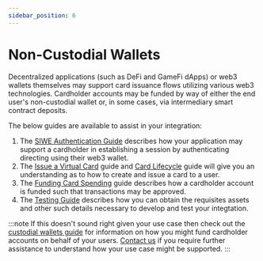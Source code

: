 ```yaml
---
sidebar_position: 6
---
```


# Non-Custodial Wallets

Decentralized applications (such as DeFi and GameFi dApps) or web3 wallets themselves may support card issuance flows utilizing various web3 technologies. Cardholder accounts may be funded by way of either the end user's non-custodial wallet or, in some cases, via intermediary smart contract deposits.

The below guides are available to assist in your integration: 
1. The [SIWE Authentication Guide](/guides/authentication#siwe-authentication) describes how your application may support a cardholder in establishing a session by authenticating directing using their web3 wallet.
1. The [Issue a Virtual Card](/guides/issue-a-virtual-card) guide and [Card Lifecycle](/guides/card-lifecycle) guide will give you an understanding as to how to create and issue a card to a user.
1. The [Funding Card Spending](/guides/funding-card-spending) guide describes how a cardholder account is funded such that transactions may be approved.
1. The [Testing Guide](/guides/testing-guide) describes how you can obtain the requisites assets and other such details necessary to develop and test your integtation.

:::note
If this doesn't sound right given your use case then check out the [custodial wallets guide](/guides/custodial-wallets) for information on how you might fund cardholder accounts on behalf of your users. [Contact us](https://immersve.com/contact/) if you require further assistance to understand how your use case might be supported.
:::